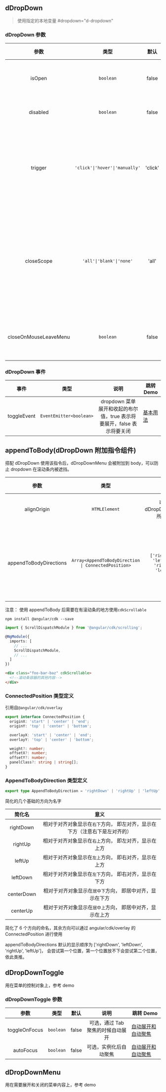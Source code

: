 ## dDropDown

> 使用指定的本地变量 #dropdown="d-dropdown"

### dDropDown 参数

|         参数          |              类型              |  默认   |                                                      说明                                                       | 跳转 Demo                                                                   |
| :-------------------: | :----------------------------: | :-----: | :-------------------------------------------------------------------------------------------------------------: | --------------------------------------------------------------------------- |
|        isOpen         |           `boolean`            |  false  |                                      可选，可以显示指定 dropdown 是否打开                                       |
|       disabled        |           `boolean`            |  false  |                                         可选，设置为 true 禁用 dropdown                                         |
|        trigger        | `'click'\|'hover'\|'manually'` | 'click' |           可选，dropdown 触发方式, click 为点击，hover 为悬停（也包含点击）、manually 为完全手动控制            | [悬浮下拉](demo#suspension-drop-down)                  |
|      closeScope       |    `'all'\|'blank'\|'none'`    |  'all'  | 可选，点击关闭区域，blank 点击非菜单空白才关闭, all 点击菜单内外都关闭，none 菜单内外均不关闭仅下拉按键可以关闭 | [关闭触发点设置](demo#turn-off-trigger-point-settings) |
| closeOnMouseLeaveMenu |           `boolean`            |  false  |                                   可选，是否进入菜单后离开菜单的时候关闭菜单                                    | [多级下拉菜单](demo#multi-level-drop-down-menu)        |

### dDropDown 事件

|    事件     |          类型           |                                  说明                                  | 跳转 Demo                                         |
| :---------: | :---------------------: | :--------------------------------------------------------------------: | ------------------------------------------------- |
| toggleEvent | `EventEmitter<boolean>` | dropdown 菜单展开和收起的布尔值，true 表示将要展开，false 表示将要关闭 | [基本用法](demo#basic-usage) |

## appendToBody(dDropDown 附加指令组件)

搭配 dDropDown 使用该指令后，dDropDownMenu 会被附加到 body，可以防止 dropdown 在滚动条内被遮挡。

|          参数          |                        类型                         |                       默认                       |                  说明                   | 跳转 Demo                                                             |
| :--------------------: | :-------------------------------------------------: | :----------------------------------------------: | :-------------------------------------: | --------------------------------------------------------------------- |
|      alignOrigin       |                    `HTMLElement`                    |          可选，dDropDownToggle 所在对象          |             指定对齐的对象              | [设置展开位置处理](demo#when-using-appendtobody) |
| appendToBodyDirections | `Array<AppendToBodyDirection \| ConnectedPosition>` | `['rightDown', 'leftDown', 'rightUp', 'leftUp']` | 可选， 方向数组优先采用数组里靠前的位置 | [设置展开位置处理](demo#when-using-appendtobody) |

注意： 使用 appendToBody 后需要在有滚动条的地方使用`cdkScrollable`

```terminal
npm install @angular/cdk --save
```

```TypeScript
import { ScrollDispatchModule } from '@angular/cdk/scrolling';

@NgModule({
  imports: [
    // ...
    ScrollDispatchModule,
    // ...
  ]
})
```

```html
<div class="foo-bar-baz" cdkScrollable>
  <!--滚动条容器的其他内容-->
</div>
```

### ConnectedPosition 类型定义

引用自`@angular/cdk/overlay`

```TypeScript
export interface ConnectedPosition {
  originX: 'start' | 'center' | 'end';
  originY: 'top' | 'center' | 'bottom';

  overlayX: 'start' | 'center' | 'end';
  overlayY: 'top' | 'center' | 'bottom';

  weight?: number;
  offsetX?: number;
  offsetY?: number;
  panelClass?: string | string[];
}
```

### AppendToBodyDirection 类型定义

```typescript
export type AppendToBodyDirection = 'rightDown' | 'rightUp' | 'leftUp' | 'leftDown' | 'centerDown' | 'centerUp';
```

简化的几个基础的方向为名字

|   简化名   |                                    意义                                     |
| :--------: | :-------------------------------------------------------------------------: |
| rightDown  | 相对于对齐对象显示在`右下`方向， 即左对齐，显示在下方（注意右下是左对齐的） |
|  rightUp   |            相对于对齐对象显示在`右上`方向， 即左对齐，显示在上方            |
|   leftUp   |            相对于对齐对象显示在`左上`方向， 即右对齐，显示在上方            |
|  leftDown  |            相对于对齐对象显示在`左下`方向， 即右对齐，显示在下方            |
| centerDown |          相对于对齐对象显示在`居中下`方向， 即居中对齐，显示在下方          |
|  centerUp  |          相对于对齐对象显示在`居中上`方向， 即居中对齐，显示在上方          |

简化了 6 个方向的命名，其余方向可以通过 angular/cdk/overlay 的 ConnectedPosition 进行使用

appendToBodyDirections 默认的显示顺序为 ['rightDown', 'leftDown', 'rightUp', 'leftUp']，
会尝试第一个位置，第一个位置放不下会尝试第二个位置，依此类推。

## dDropDownToggle

用在菜单的控制对象上，参考 demo

### dDropDownToggle 参数

|     参数      |   类型    | 默认  |               说明                | 跳转 Demo                                                                  |
| :-----------: | :-------: | :---: | :-------------------------------: | -------------------------------------------------------------------------- |
| toggleOnFocus | `boolean` | false | 可选，通过 Tab 聚焦的时候自动展开 | [自动展开和自动聚焦](demo#auto-expand-and-auto-focus) |
|   autoFocus   | `boolean` | false |      可选，实例化后自动聚焦       | [自动展开和自动聚焦](demo#auto-expand-and-auto-focus) |

## dDropDownMenu

用在需要展开和关闭的菜单内容上，参考 demo
